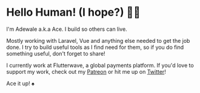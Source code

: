# Hello Human! (I hope?) 👋🏽

I'm Adewale a.k.a Ace. I build so others can live. 

Mostly working with Laravel, Vue and anything else needed to get the job done. I try to build useful tools as I find need for them, so if you do find something useful, don't forget to share!

I currently work at Flutterwave, a global payments platform. If you'd love to support my work, check out my [Patreon](https://www.patreon.com/acekyd) or hit me up on [Twitter](https://twitter.com/ace_kyd)!

Ace it up! ♠
